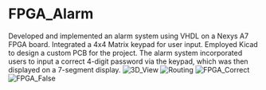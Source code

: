 # FPGA_Alarm
 
Developed and implemented an alarm system using VHDL on a Nexys A7 FPGA board. Integrated a 4x4 Matrix keypad for user input. Employed Kicad to design a custom PCB for the project. The alarm system incorporated users to input a correct 4-digit password via the keypad, which was then displayed on a 7-segment display.
![3D_View](https://github.com/ajay-paul/FPGA_Alarm/assets/72196976/c287db0b-295c-4f90-ab45-51b385a4235a)
![Routing](https://github.com/ajay-paul/FPGA_Alarm/assets/72196976/7c9a24b4-397a-477a-8e8b-79dc3a71731d)
![FPGA_Correct](https://github.com/ajay-paul/FPGA_Alarm/assets/72196976/14032986-b3e9-49a8-a692-23f5d3f25e4a)
![FPGA_False](https://github.com/ajay-paul/FPGA_Alarm/assets/72196976/8ff0a498-bcf5-4052-a978-976a625c8a5d)
